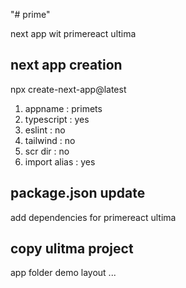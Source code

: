 "# prime"

next app wit primereact ultima


## next app creation
 npx create-next-app@latest
 1. appname : primets
 2. typescript : yes
 3. eslint : no
 4. tailwind : no
 5. scr dir : no
 6. import alias : yes

## package.json update

 add dependencies for primereact ultima


## copy ulitma project

  app folder
  demo
  layout
  ...
